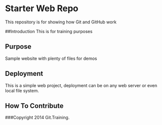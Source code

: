 # Starter Web Repo

This repository is for showing how Git and GitHub work


##Introduction
This is for training purposes

## Purpose

Sample website with plenty of files for demos

## Deployment
This is a simple web project, deployment can be on any web server or even local file system.

## How To Contribute

###Copyright
2014 Git.Training.